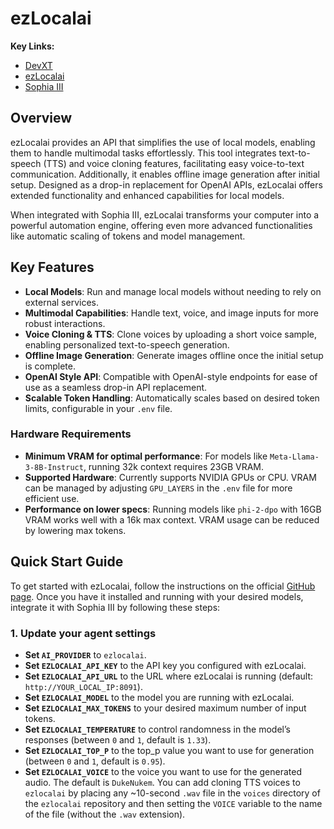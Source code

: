
# ezLocalai

**Key Links:**
- [DevXT](https://devxt.com)
- [ezLocalai](https://github.com/DevXT-LLC/ezlocalai)
- [Sophia III](https://github.com/Nora-MA-01/Sophia-III)

## Overview

ezLocalai provides an API that simplifies the use of local models, enabling them to handle multimodal tasks effortlessly. This tool integrates text-to-speech (TTS) and voice cloning features, facilitating easy voice-to-text communication. Additionally, it enables offline image generation after initial setup. Designed as a drop-in replacement for OpenAI APIs, ezLocalai offers extended functionality and enhanced capabilities for local models.

When integrated with Sophia III, ezLocalai transforms your computer into a powerful automation engine, offering even more advanced functionalities like automatic scaling of tokens and model management.

## Key Features
- **Local Models**: Run and manage local models without needing to rely on external services.
- **Multimodal Capabilities**: Handle text, voice, and image inputs for more robust interactions.
- **Voice Cloning & TTS**: Clone voices by uploading a short voice sample, enabling personalized text-to-speech generation.
- **Offline Image Generation**: Generate images offline once the initial setup is complete.
- **OpenAI Style API**: Compatible with OpenAI-style endpoints for ease of use as a seamless drop-in API replacement.
- **Scalable Token Handling**: Automatically scales based on desired token limits, configurable in your `.env` file.

### Hardware Requirements
- **Minimum VRAM for optimal performance**: For models like `Meta-Llama-3-8B-Instruct`, running 32k context requires 23GB VRAM.
- **Supported Hardware**: Currently supports NVIDIA GPUs or CPU. VRAM can be managed by adjusting `GPU_LAYERS` in the `.env` file for more efficient use.
- **Performance on lower specs**: Running models like `phi-2-dpo` with 16GB VRAM works well with a 16k max context. VRAM usage can be reduced by lowering max tokens.

## Quick Start Guide

To get started with ezLocalai, follow the instructions on the official [GitHub page](https://github.com/DevXT-LLC/ezlocalai). Once you have it installed and running with your desired models, integrate it with Sophia III by following these steps:

### 1. Update your agent settings
- **Set `AI_PROVIDER`** to `ezlocalai`.
- **Set `EZLOCALAI_API_KEY`** to the API key you configured with ezLocalai.
- **Set `EZLOCALAI_API_URL`** to the URL where ezLocalai is running (default: `http://YOUR_LOCAL_IP:8091`).
- **Set `EZLOCALAI_MODEL`** to the model you are running with ezLocalai.
- **Set `EZLOCALAI_MAX_TOKENS`** to your desired maximum number of input tokens.
- **Set `EZLOCALAI_TEMPERATURE`** to control randomness in the model’s responses (between `0` and `1`, default is `1.33`).
- **Set `EZLOCALAI_TOP_P`** to the top_p value you want to use for generation (between `0` and `1`, default is `0.95`).
- **Set `EZLOCALAI_VOICE`** to the voice you want to use for the generated audio. The default is `DukeNukem`. You can add cloning TTS voices to `ezlocalai` by placing any ~10-second `.wav` file in the `voices` directory of the `ezlocalai` repository and then setting the `VOICE` variable to the name of the file (without the `.wav` extension).
